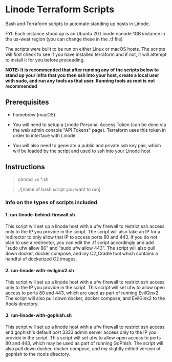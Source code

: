 # Linode Terraform Scripts

Bash and Terraform scripts to automate standing up hosts in Linode. 

FYI: Each instance stood up is an Ubuntu 20 Linode nanode 1GB instance in the us-west region (you can change these in the .tf file)

The scripts were built to be run on either Linux or macOS hosts. The scripts will first check to see if you have installed terraform and if not, it will attempt to install it for you before proceeding.

**NOTE: It is recommended that after running any of the scripts below to stand up your infra that you then ssh into your host, create a local user with sudo, and run any tools as that user. Running tools as root is not recommended**

## Prerequisites

- homebrew (macOS)

- You will need to setup a Linode Personal Access Token (can be done via the web admin console "API Tokens" page). Terraform uses this token in order to interface with Linode.

- You will also need to generate a public and private ssh key pair, which will be loaded by the script and used to ssh into your Linode host

## Instructions

> chmod +x *.sh

> ./[name of bash script you want to run]

### Info on the types of scripts included

#### 1. run-linode-behind-firewall.sh
This script will set up a linode host with a ufw firewall to restrict ssh access only to the IP you provide in the script. The script will also take an IP for a redirector to only allow that IP to access ports 80 and 443. If you do not plan to use a redirector, you can edit the .tf script accordingly and add "sudo ufw allow 80" and "sudo ufw allow 443". The script will also pull down docker, docker compose, and my C2_Cradle tool which contains a handful of dockerized C2 images.


#### 2. run-linode-with-evilginx2.sh
This script will set up a linode host with a ufw firewall to restrict ssh access only to the IP you provide in the script. This script will set ufw to allow open access to ports 80 and 443, which are used as part of running EvilGinx2. The script will also pull down docker, docker compose, and EvilGinx2 to the /tools directory.


#### 3. run-linode-with-gophish.sh
This script will set up a linode host with a ufw firewall to restrict ssh access and gophish's default port 3333 admin server access only to the IP you provide in the script. This script will set ufw to allow open access to ports 80 and 443, which may be used as part of running GoPhish. The script will also pull down docker, docker compose, and my slightly edited version of gophish to the /tools directory.
